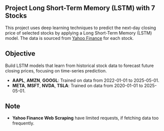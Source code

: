 ## Project Long Short-Term Memory (LSTM) with 7 Stocks

This project uses deep learning techniques to predict the next-day closing price of selected stocks by applying a Long Short-Term Memory (LSTM) model. The data is sourced from [Yahoo Finance](https://finance.yahoo.com/) for each stock. 

## Objective
Build LSTM models that learn from historical stock data to forecast future closing prices, focusing on time-series prediction.

- **AAPL**, **AMZN**, **GOOGL**: Trained on data from 2022-01-01 to 2025-05-01.
- **META**, **MSFT**, **NVDA**, **TSLA**: Trained on data from 2020-01-01 to 2025-05-01.

## Note
- **Yahoo Finance Web Scraping** have limited requests, if fetching data too frequently.
